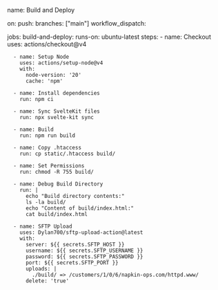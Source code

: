 name: Build and Deploy

on:
  push:
    branches: ["main"]
  workflow_dispatch:

jobs:
  build-and-deploy:
    runs-on: ubuntu-latest
    steps:
      - name: Checkout
        uses: actions/checkout@v4
      
      - name: Setup Node
        uses: actions/setup-node@v4
        with:
          node-version: '20'
          cache: 'npm'
          
      - name: Install dependencies
        run: npm ci
        
      - name: Sync SvelteKit files
        run: npx svelte-kit sync
        
      - name: Build
        run: npm run build
        
      - name: Copy .htaccess
        run: cp static/.htaccess build/
        
      - name: Set Permissions
        run: chmod -R 755 build/

      - name: Debug Build Directory
        run: |
          echo "Build directory contents:"
          ls -la build/
          echo "Content of build/index.html:"
          cat build/index.html

      - name: SFTP Upload
        uses: Dylan700/sftp-upload-action@latest
        with:
          server: ${{ secrets.SFTP_HOST }}
          username: ${{ secrets.SFTP_USERNAME }}
          password: ${{ secrets.SFTP_PASSWORD }}
          port: ${{ secrets.SFTP_PORT }}
          uploads: |
            ./build/ => /customers/1/0/6/napkin-ops.com/httpd.www/
          delete: 'true'
